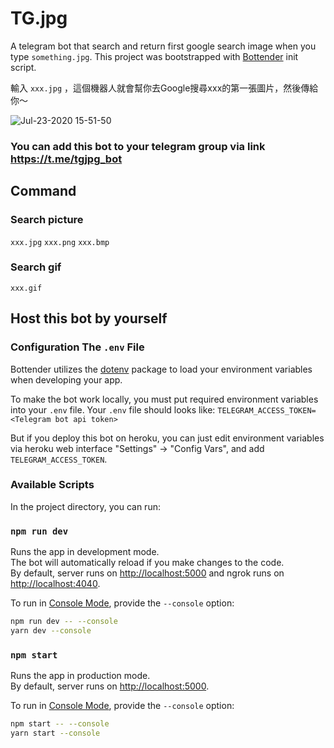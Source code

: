 # TG.jpg

A telegram bot that search and return first google search image when you type `something.jpg`. This project was bootstrapped with
[Bottender](https://github.com/Yoctol/bottender) init script.

輸入 `xxx.jpg` ，這個機器人就會幫你去Google搜尋xxx的第一張圖片，然後傳給你～

![Jul-23-2020 15-51-50](https://user-images.githubusercontent.com/4176802/88263528-bf357d00-ccfc-11ea-95cf-639e68fe97b9.gif)

### You can add this bot to your telegram group via link https://t.me/tgjpg_bot

## Command

### Search picture
`xxx.jpg`
`xxx.png`
`xxx.bmp`
### Search gif
`xxx.gif`

## Host this bot by yourself
### Configuration The `.env` File

Bottender utilizes the [dotenv](https://www.npmjs.com/package/dotenv) package to load your environment variables when developing your app.

To make the bot work locally, you must put required environment variables into your `.env` file.
Your `.env` file should looks like:
`TELEGRAM_ACCESS_TOKEN=<Telegram bot api token>`

But if you deploy this bot on heroku, you can just edit environment variables via heroku web interface "Settings" -> "Config Vars", and add `TELEGRAM_ACCESS_TOKEN`.



### Available Scripts

In the project directory, you can run:

### `npm run dev`

Runs the app in development mode.<br>
The bot will automatically reload if you make changes to the code.<br>
By default, server runs on [http://localhost:5000](http://localhost:5000) and ngrok runs on [http://localhost:4040](http://localhost:4040).

To run in [Console Mode](https://bottender.js.org/docs/en/the-basics-console-mode), provide the `--console` option:

```sh
npm run dev -- --console
yarn dev --console
```

### `npm start`

Runs the app in production mode.<br>
By default, server runs on [http://localhost:5000](http://localhost:5000).

To run in [Console Mode](https://bottender.js.org/docs/en/the-basics-console-mode), provide the `--console` option:

```sh
npm start -- --console
yarn start --console
```
